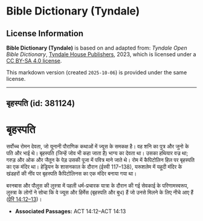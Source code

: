 # Bible Dictionary (Tyndale)

## License Information

**Bible Dictionary (Tyndale)** is based on and adapted from: _Tyndale Open Bible Dictionary_, [Tyndale House Publishers](https://tyndaleopenresources.com/), 2023, which is licensed under a [CC BY-SA 4.0 license](https://creativecommons.org/licenses/by-sa/4.0/legalcode.en).

This markdown version (created `2025-10-06`) is provided under the same license.



--------------------------------

## बृहस्पति (id: 381124)

बृहस्पति
========

सर्वोच्च रोमन देवता, जो यूनानी पौराणिक कथाओं में ज्यूस के समकक्ष है। वह शनि का पुत्र और जुनो के पति और भाई थे। बृहस्पति (जिन्हें जोव भी कहा जाता है) भाग्य का देवता था। उसका हथियार वज्र था; गरुड़ और ओक और जैतून के पेड़ उसकी पूजा में पवित्र माने जाते थे। रोम में कैपिटोलिन हिल पर बृहस्पति का एक मंदिर था। हेड्रियन के शासनकाल के दौरान (ईस्वी 117–138\), यरूशलेम में यहूदी मंदिर के खंडहरों की नींव पर बृहस्पति कैपिटोलिनस का एक मंदिर बनाया गया था।

बरनबास और पौलुस की लुस्त्रा में पहली धर्म\-प्रचारक यात्रा के दौरान की गई सेवकाई के परिणामस्वरूप, लुस्त्रा के लोगों ने सोचा कि वे ज्यूस और हिर्मेस (बृहस्पति और बुध) हैं जो उनसे मिलने के लिए नीचे आए हैं ([प्रेरि 14:12–13](https://ref.ly/Acts14:12-Acts14:13))।

* **Associated Passages:** ACT 14:12–ACT 14:13

